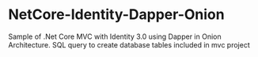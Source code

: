 # NetCore-Identity-Dapper-Onion
Sample of .Net Core MVC with Identity 3.0 using Dapper in Onion Architecture.
SQL query to create database tables included in mvc project 
